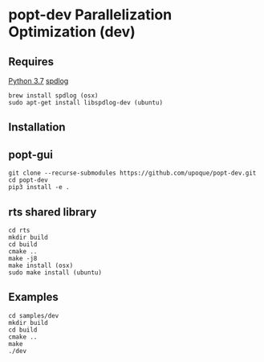 # popt-dev Parallelization Optimization (dev)

## Requires

[Python 3.7](https://www.python.org/downloads/release/python-376/)
[spdlog](https://github.com/gabime/spdlog)

```shell
brew install spdlog (osx)
sudo apt-get install libspdlog-dev (ubuntu)
```

## Installation

## popt-gui

```shell
git clone --recurse-submodules https://github.com/upoque/popt-dev.git
cd popt-dev
pip3 install -e .
```

## rts shared library

```shell
cd rts
mkdir build
cd build
cmake ..
make -j8
make install (osx)
sudo make install (ubuntu)
```

## Examples

```shell
cd samples/dev
mkdir build
cd build
cmake ..
make
./dev
```
